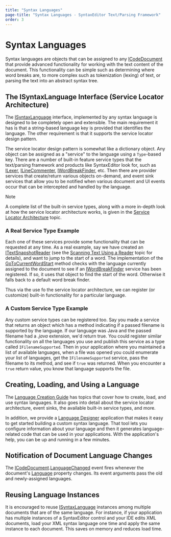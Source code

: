 ```yaml
---
title: "Syntax Languages"
page-title: "Syntax Languages - SyntaxEditor Text/Parsing Framework"
order: 3
---
```

# Syntax Languages

Syntax languages are objects that can be assigned to any [ICodeDocument](xref:ActiproSoftware.Text.ICodeDocument) that provide advanced functionality for working with the text content of the document.  This functionality can be simple such as determining where word breaks are, to more complex such as tokenization (lexing) of text, or parsing the text into an abstract syntax tree.

## The ISyntaxLanguage Interface (Service Locator Architecture)

The [ISyntaxLanguage](xref:ActiproSoftware.Text.ISyntaxLanguage) interface, implemented by any syntax language is designed to be completely open and extensible.  The main requirement it has is that a string-based language key is provided that identifies the language.  The other requirement is that it supports the service locator design pattern.

The service locator design pattern is somewhat like a dictionary object.  Any object can be assigned as a "service" to the language using a `Type`-based key.  There are a number of built-in feature service types that the text/parsing framework and products like SyntaxEditor look for, such as [ILexer](xref:ActiproSoftware.Text.Lexing.ILexer), [ILineCommenter](xref:ActiproSoftware.Text.ILineCommenter), [IWordBreakFinder](xref:ActiproSoftware.Text.IWordBreakFinder), etc.  Then there are provider services that create/return various objects on-demand, and event sink services that allow you to be notified when various document and UI events occur that can be intercepted and handled by the language.

> [!NOTE]
> A complete list of the built-in service types, along with a more in-depth look at how the service locator architecture works, is given in the [Service Locator Architecture](../language-creation/service-locator-architecture.md) topic.

### A Real Service Type Example

Each one of these services provide some functionality that can be requested at any time.  As a real example, say we have created an [ITextSnapshotReader](xref:ActiproSoftware.Text.ITextSnapshotReader) (see the [Scanning Text Using a Reader](core-text/scanning-text.md) topic for details), and want to jump to the start of a word.  The implementation of the [GoToCurrentWordStart](xref:ActiproSoftware.Text.ITextSnapshotReader.GoToCurrentWordStart*) method checks with the language currently assigned to the document to see if an [IWordBreakFinder](xref:ActiproSoftware.Text.IWordBreakFinder) service has been registered.  If so, it uses that object to find the start of the word.  Otherwise it falls back to a default word break finder.

Thus via the use fo the service locator architecture, we can register (or customize) built-in functionality for a particular language.

### A Custom Service Type Example

Any custom service types can be registered too.  Say you made a service that returns an object which has a method indicating if a passed filename is supported by the language.  If our language was Java and the passed filename had a *.java* extension, we'd return true.  You could register similar functionality on all the languages you use and publish this service as a type called `IFilenameSupported`.  Then in your application where you maintained a list of available languages, when a file was opened you could enumerate your list of languages, get the `IFilenameSupported` service, pass the filename to its method, and see if `true` was returned.  When you encounter a `true` return value, you know that language supports the file.

## Creating, Loading, and Using a Language

The [Language Creation Guide](../language-creation/index.md) has topics that cover how to create, load, and use syntax languages.  It also goes into detail about the service locator architecture, event sinks, the available built-in service types, and more.

In addition, we provide a [Language Designer](../language-designer-tool/index.md) application that makes it easy to get started building a custom syntax language.  That tool lets you configure information about your language and then it generates language-related code that can be used in your applications.  With the application's help, you can be up and running in a few minutes.

## Notification of Document Language Changes

The [ICodeDocument](xref:ActiproSoftware.Text.ICodeDocument).[LanguageChanged](xref:ActiproSoftware.Text.ICodeDocument.LanguageChanged) event fires whenever the document's [Language](xref:ActiproSoftware.Text.ICodeDocument.Language) property changes.  Its event arguments pass the old and newly-assigned languages.

## Reusing Language Instances

It is encouraged to reuse [ISyntaxLanguage](xref:ActiproSoftware.Text.ISyntaxLanguage) instances among multiple documents that are of the same language.  For instance, if your application has multiple instances of a SyntaxEditor control and your IDE edits XML documents, load your XML syntax language one time and apply the same instance to each document.  This saves on memory and reduces load time.
